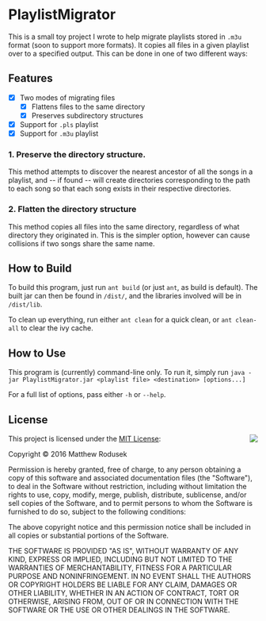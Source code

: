 # PlaylistMigrator

This is a small toy project I wrote to help migrate playlists stored in `.m3u` format (soon to support more formats). 
It copies all files in a given playlist over to a specified output. This can be done in one of two different ways:

## Features

- [x] Two modes of migrating files
  - [x] Flattens files to the same directory
  - [x] Preserves subdirectory structures
- [x] Support for `.pls` playlist
- [x] Support for `.m3u` playlist

### 1. Preserve the directory structure. 

This method attempts to discover the nearest ancestor of all the songs in a playlist, and -- if found -- will 
create directories corresponding to the path to each song so that each song exists in their respective directories.

### 2. Flatten the directory structure

This method copies all files into the same directory, regardless of what directory they originated in. This is the
simpler option, however can cause collisions if two songs share the same name.

## How to Build

To build this program, just run `ant build` (or just `ant`, as build is default).
The built jar can then be found in `/dist/`, and the libraries involved will be in `/dist/lib`.

To clean up everything, run either `ant clean` for a quick clean, or `ant clean-all` to clear the ivy cache.

## How to Use

This program is (currently) command-line only. To run it, simply run `java -jar PlaylistMigrator.jar <playlist file> <destination> [options...]`

For a full list of options, pass either `-h` or `--help`.

## <a name="license"></a>License

<img align="right" src="http://opensource.org/trademarks/opensource/OSI-Approved-License-100x137.png">

This project is licensed under the [MIT License](http://opensource.org/licenses/MIT):

Copyright &copy; 2016 Matthew Rodusek

Permission is hereby granted, free of charge, to any person obtaining a copy
of this software and associated documentation files (the "Software"), to deal
in the Software without restriction, including without limitation the rights
to use, copy, modify, merge, publish, distribute, sublicense, and/or sell
copies of the Software, and to permit persons to whom the Software is
furnished to do so, subject to the following conditions:

The above copyright notice and this permission notice shall be included in all
copies or substantial portions of the Software.

THE SOFTWARE IS PROVIDED "AS IS", WITHOUT WARRANTY OF ANY KIND, EXPRESS OR
IMPLIED, INCLUDING BUT NOT LIMITED TO THE WARRANTIES OF MERCHANTABILITY,
FITNESS FOR A PARTICULAR PURPOSE AND NONINFRINGEMENT. IN NO EVENT SHALL THE
AUTHORS OR COPYRIGHT HOLDERS BE LIABLE FOR ANY CLAIM, DAMAGES OR OTHER
LIABILITY, WHETHER IN AN ACTION OF CONTRACT, TORT OR OTHERWISE, ARISING FROM,
OUT OF OR IN CONNECTION WITH THE SOFTWARE OR THE USE OR OTHER DEALINGS IN THE
SOFTWARE.